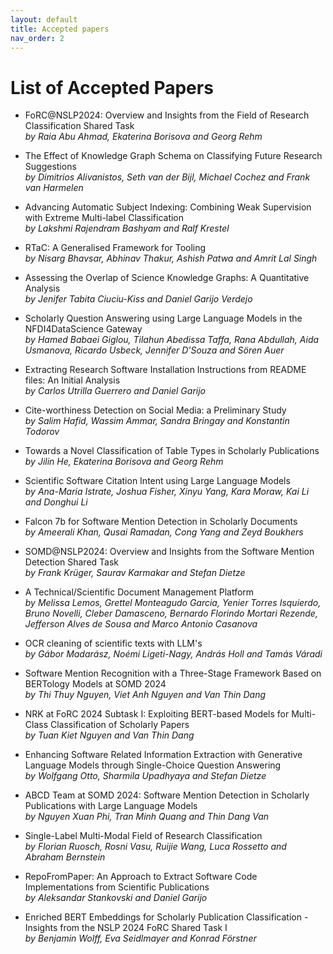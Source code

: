 ```yaml
---
layout: default
title: Accepted papers
nav_order: 2
---
```


# List of Accepted Papers

* FoRC@NSLP2024: Overview and Insights from the Field of Research Classification Shared Task\
_by Raia Abu Ahmad, Ekaterina Borisova and Georg Rehm_

* The Effect of Knowledge Graph Schema on Classifying Future Research Suggestions\
_by Dimitrios Alivanistos, Seth van der Bijl, Michael Cochez and Frank van Harmelen_

* Advancing Automatic Subject Indexing: Combining Weak Supervision with Extreme Multi-label Classification\
_by Lakshmi Rajendram Bashyam and Ralf Krestel_

* RTaC: A Generalised Framework for Tooling\
_by Nisarg Bhavsar, Abhinav Thakur, Ashish Patwa and Amrit Lal Singh_

* Assessing the Overlap of Science Knowledge Graphs: A Quantitative Analysis\
_by Jenifer Tabita Ciuciu-Kiss and Daniel Garijo Verdejo_

* Scholarly Question Answering using Large Language Models in the NFDI4DataScience Gateway\
_by Hamed Babaei Giglou, Tilahun Abedissa Taffa, Rana Abdullah, Aida Usmanova, Ricardo Usbeck, Jennifer D'Souza and Sören Auer_

* Extracting Research Software Installation Instructions from README files: An Initial Analysis\
_by Carlos Utrilla Guerrero and Daniel Garijo_

* Cite-worthiness Detection on Social Media: a Preliminary Study\
_by Salim Hafid, Wassim Ammar, Sandra Bringay and Konstantin Todorov_

* Towards a Novel Classification of Table Types in Scholarly Publications\
_by Jilin He, Ekaterina Borisova and Georg Rehm_

* Scientific Software Citation Intent using Large Language Models\
_by Ana-Maria Istrate, Joshua Fisher, Xinyu Yang, Kara Moraw, Kai Li and Donghui Li_

* Falcon 7b for Software Mention Detection in Scholarly Documents\
_by Ameerali Khan, Qusai Ramadan, Cong Yang and Zeyd Boukhers_

* SOMD@NSLP2024: Overview and Insights from the Software Mention Detection Shared Task\
_by Frank Krüger, Saurav Karmakar and Stefan Dietze_

* A Technical/Scientific Document Management Platform\
_by Melissa Lemos, Grettel Monteagudo Garcia, Yenier Torres Isquierdo, Bruno Novelli, Cleber Damasceno, Bernardo Florindo Mortari Rezende, Jefferson Alves de Sousa and Marco Antonio Casanova_

* OCR cleaning of scientific texts with LLM's\
_by Gábor Madarász, Noémi Ligeti-Nagy, András Holl and Tamás Váradi_

* Software Mention Recognition with a Three-Stage Framework Based on BERTology Models at SOMD 2024\
_by Thi Thuy Nguyen, Viet Anh Nguyen and Van Thin Dang_

* NRK at FoRC 2024 Subtask I: Exploiting BERT-based Models for Multi-Class Classification of Scholarly Papers\
_by Tuan Kiet Nguyen and Van Thin Dang_

* Enhancing Software Related Information Extraction with Generative Language Models through Single-Choice Question Answering\
_by Wolfgang Otto, Sharmila Upadhyaya and Stefan Dietze_

* ABCD Team at SOMD 2024: Software Mention Detection in Scholarly Publications with Large Language Models\
_by Nguyen Xuan Phi, Tran Minh Quang and Thin Dang Van_

* Single-Label Multi-Modal Field of Research Classification\
_by Florian Ruosch, Rosni Vasu, Ruijie Wang, Luca Rossetto and Abraham Bernstein_

* RepoFromPaper: An Approach to Extract Software Code Implementations from Scientific Publications\
_by Aleksandar Stankovski and Daniel Garijo_

* Enriched BERT Embeddings for Scholarly Publication Classification - Insights from the NSLP 2024 FoRC Shared Task I\
_by Benjamin Wolff, Eva Seidlmayer and Konrad Förstner_

